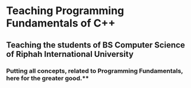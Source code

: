 # Teaching Programming Fundamentals of C++
## Teaching the students of BS Computer Science of Riphah International University
### Putting all concepts, related to Programming Fundamentals, here for the greater good.**
